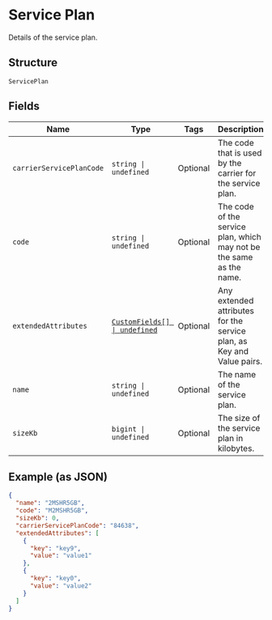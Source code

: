 
# Service Plan

Details of the service plan.

## Structure

`ServicePlan`

## Fields

| Name | Type | Tags | Description |
|  --- | --- | --- | --- |
| `carrierServicePlanCode` | `string \| undefined` | Optional | The code that is used by the carrier for the service plan. |
| `code` | `string \| undefined` | Optional | The code of the service plan, which may not be the same as the name. |
| `extendedAttributes` | [`CustomFields[] \| undefined`](../../doc/models/custom-fields.md) | Optional | Any extended attributes for the service plan, as Key and Value pairs. |
| `name` | `string \| undefined` | Optional | The name of the service plan. |
| `sizeKb` | `bigint \| undefined` | Optional | The size of the service plan in kilobytes. |

## Example (as JSON)

```json
{
  "name": "2MSHR5GB",
  "code": "M2MSHR5GB",
  "sizeKb": 0,
  "carrierServicePlanCode": "84638",
  "extendedAttributes": [
    {
      "key": "key9",
      "value": "value1"
    },
    {
      "key": "key0",
      "value": "value2"
    }
  ]
}
```

